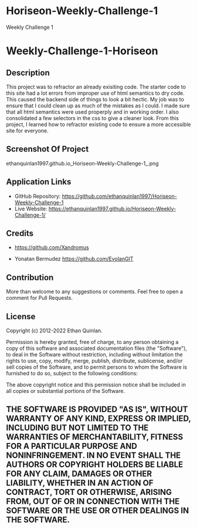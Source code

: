 # Horiseon-Weekly-Challenge-1
Weekly Challenge 1
# Weekly-Challenge-1-Horiseon

## Description

This project was to refractor an already exisiting code. The starter code to this site had a lot errors from improper use of html semantics to dry code. This caused the backend side of things to look a bit hectic. My job was to ensure that I could clean up as much of the mistakes as I could. I made sure that all html semantics were used properply and in working order. I also consolidated a few selectors in the css to give a cleaner look. From this project, I learned how to refractor existing code to ensure a more accessible site for everyone. 


## Screenshot Of Project

ethanquinlan1997.github.io_Horiseon-Weekly-Challenge-1_.png

## Application Links

- GitHub Repository: https://github.com/ethanquinlan1997/Horiseon-Weekly-Challenge-1
- Live Website: https://ethanquinlan1997.github.io/Horiseon-Weekly-Challenge-1/

## Credits

- https://github.com/Xandromus 

- Yonatan Bermudez https://github.com/EvolanGIT

## Contribution

More than welcome to any suggestions or comments. Feel free to open a comment for Pull Requests.

## License

Copyright (c) 2012-2022 Ethan Quinlan.

Permission is hereby granted, free of charge, to any person obtaining
a copy of this software and associated documentation files (the
"Software"), to deal in the Software without restriction, including
without limitation the rights to use, copy, modify, merge, publish,
distribute, sublicense, and/or sell copies of the Software, and to
permit persons to whom the Software is furnished to do so, subject to
the following conditions:

The above copyright notice and this permission notice shall be
included in all copies or substantial portions of the Software.

THE SOFTWARE IS PROVIDED "AS IS", WITHOUT WARRANTY OF ANY KIND,
EXPRESS OR IMPLIED, INCLUDING BUT NOT LIMITED TO THE WARRANTIES OF
MERCHANTABILITY, FITNESS FOR A PARTICULAR PURPOSE AND
NONINFRINGEMENT. IN NO EVENT SHALL THE AUTHORS OR COPYRIGHT HOLDERS BE
LIABLE FOR ANY CLAIM, DAMAGES OR OTHER LIABILITY, WHETHER IN AN ACTION
OF CONTRACT, TORT OR OTHERWISE, ARISING FROM, OUT OF OR IN CONNECTION
WITH THE SOFTWARE OR THE USE OR OTHER DEALINGS IN THE SOFTWARE.
---